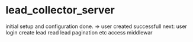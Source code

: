 # lead_collector_server

initial setup and configuration done.
=> user created successfull
next:
user login
create lead 
read lead 
pagination etc
access middlewar

